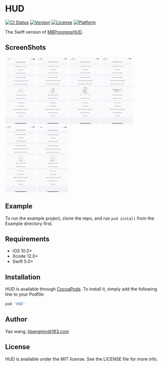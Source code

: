 # HUD

[![CI Status](https://img.shields.io/travis/leo-lp/HUD.svg?style=flat)](https://travis-ci.org/leo-lp/HUD)
[![Version](https://img.shields.io/cocoapods/v/HUD.svg?style=flat)](https://cocoapods.org/pods/HUD)
[![License](https://img.shields.io/cocoapods/l/HUD.svg?style=flat)](https://cocoapods.org/pods/HUD)
[![Platform](https://img.shields.io/cocoapods/p/HUD.svg?style=flat)](https://cocoapods.org/pods/HUD)

The Swift version of [MBProgressHUD](https://github.com/jdg/MBProgressHUD).

## ScreenShots

![](ScreenShots/ScreenShot1.png)
![](ScreenShots/ScreenShot2.png)
![](ScreenShots/ScreenShot3.png)
![](ScreenShots/ScreenShot4.png)
![](ScreenShots/ScreenShot5.png)
![](ScreenShots/ScreenShot6.png)

## Example

To run the example project, clone the repo, and run `pod install` from the Example directory first.

## Requirements

* iOS 10.0+ 
* Xcode 12.0+
* Swift 5.0+

## Installation

HUD is available through [CocoaPods](https://cocoapods.org). To install
it, simply add the following line to your Podfile:

```ruby
pod 'HUD'
```

## Author

Yao wang, lipengmjy@163.com

## License

HUD is available under the MIT license. See the LICENSE file for more info.
